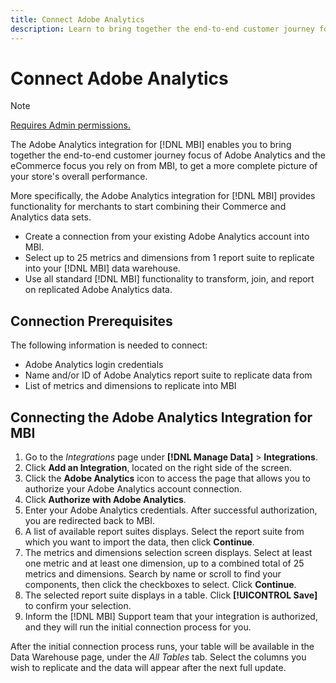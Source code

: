 ```yaml
---
title: Connect Adobe Analytics
description: Learn to bring together the end-to-end customer journey focus of Adobe Analytics and the eCommerce focus you rely on from MBI.
---
```


# Connect Adobe Analytics

>[!NOTE]
>
>[Requires Admin permissions.](../../../administrator/user-management/user-management.md)

The Adobe Analytics integration for [!DNL MBI] enables you to bring together the end-to-end customer journey focus of Adobe Analytics and the eCommerce focus you rely on from MBI, to get a more complete picture of your store's overall performance.

More specifically, the Adobe Analytics integration for [!DNL MBI] provides functionality for merchants to start combining their Commerce and Analytics data sets.
- Create a connection from your existing Adobe Analytics account into MBI.
- Select up to 25 metrics and dimensions from 1 report suite to replicate into your [!DNL MBI] data warehouse.
- Use all standard [!DNL MBI] functionality to transform, join, and report on replicated Adobe Analytics data.

## Connection Prerequisites

The following information is needed to connect:
- Adobe Analytics login credentials
- Name and/or ID of Adobe Analytics report suite to replicate data from
- List of metrics and dimensions to replicate into MBI

## Connecting the Adobe Analytics Integration for MBI

1. Go to the _Integrations_ page under **[!DNL Manage Data]** > **Integrations**.
1. Click **Add an Integration**, located on the right side of the screen.
1. Click the **Adobe Analytics** icon to access the page that allows you to authorize your Adobe Analytics account connection.
1. Click **Authorize with Adobe Analytics**.
1. Enter your Adobe Analytics credentials. After successful authorization, you are redirected back to MBI.
1. A list of available report suites displays. Select the report suite from which you want to import the data, then click **Continue**.
1. The metrics and dimensions selection screen displays. Select at least one metric and at least one dimension, up to a combined total of 25 metrics and dimensions. Search by name or scroll to find your components, then click the checkboxes to select. Click **Continue**.
1. The selected report suite displays in a table. Click **[!UICONTROL Save]** to confirm your selection.
1. Inform the [!DNL MBI] Support team that your integration is authorized, and they will run the initial connection process for you.

After the initial connection process runs, your table will be available in the Data Warehouse page, under the *All Tables* tab. Select the columns you wish to replicate and the data will appear after the next full update.